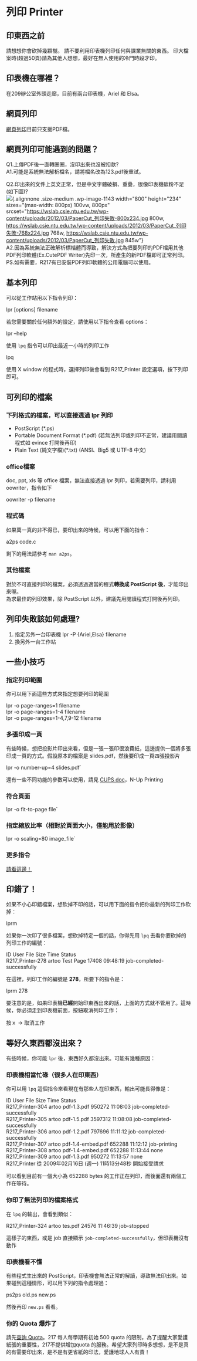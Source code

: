# 列印 Printer

## 印東西之前

請想想你會砍掉幾顆樹。 請不要利用印表機列印任何與課業無關的東西。
印大檔案時(超過50頁)請為其他人想想，最好在無人使用的冷門時段才印。

## 印表機在哪裡？

在209辦公室外頭走廊，目前有兩台印表機，Ariel 和 Elsa。

## 網頁列印

[網頁列印](https://printing.csie.ntu.edu.tw:9192/user)目前只支援PDF檔。

## 網頁列印可能遇到的問題？

Q1.上傳PDF後一直轉圈圈，沒印出來也沒被扣款?  
A1.可能是系統無法解析檔名，請將檔名改為123.pdf後重試。

Q2.印出來的文件上英文正常，但是中文字體破損、重疊，很像印表機碳粉不足(如下圖)?  
![](https://wslab.csie.ntu.edu.tw/wp-content/uploads/2012/03/PaperCut_%E5%88%97%E5%8D%B0%E5%A4%B1%E6%95%97-800x234.jpg){.alignnone
.size-medium .wp-image-1143 width="800" height="234"
sizes="(max-width: 800px) 100vw, 800px"
srcset="https://wslab.csie.ntu.edu.tw/wp-content/uploads/2012/03/PaperCut_列印失敗-800x234.jpg 800w, https://wslab.csie.ntu.edu.tw/wp-content/uploads/2012/03/PaperCut_列印失敗-768x224.jpg 768w, https://wslab.csie.ntu.edu.tw/wp-content/uploads/2012/03/PaperCut_列印失敗.jpg 845w"}  
A2.因為系統無法正確解析標楷體而導致，解決方式為把要列印的PDF檔用其他PDF列印軟體(Ex.CutePDF
Writer)先印一次，所產生的新PDF檔即可正常列印。  
PS.如有需要，R217有已安裝PDF列印軟體的公用電腦可以使用。

## 基本列印

可以從工作站用以下指令列印：

lpr \[options\] filename

若您需要關於任何額外的設定，請使用以下指令查看 options：

lpr –help

使用 `lpq` 指令可以印出最近一小時的列印工作

lpq

使用 X window 的程式時，選擇列印後會看到 R217\_Printer
設定選項，按下列印即可。

## 可列印的檔案

### 下列格式的檔案，可以直接透過 lpr 列印

-   PostScript (\*.ps)
-   Portable Document Format (\*.pdf)
    (若無法列印或列印不正常，建議用閱讀程式如 evince 打開後再印)
-   Plain Text (純文字檔)(\*.txt) (ANSI、Big5 或 UTF-8 中文)

### office檔案

doc, ppt, xls 等 office 檔案，無法直接透過 lpr 列印，若需要列印，請利用
oowriter，指令如下

oowriter -p filename

### 程式碼

如果萬一真的非不得已，要印出來的時候，可以用下面的指令：

a2ps code.c

剩下的用法請參考 `man a2ps`。

### 其他檔案

對於不可直接列印的檔案，必須透過適當的程式**轉換成 PostScript
後**，才能印出來喔。  
為求最佳的列印效果，除 PostScript 以外，建議先用閱讀程式打開後再列印。

## 列印失敗該如何處理?

1.  指定另外一台印表機 lpr -P {Ariel,Elsa} filename
2.  換另外一台工作站

## 一些小技巧

### 指定列印範圍

你可以用下面這些方式來指定想要列印的範圍

lpr -o page-ranges=1 filename  
lpr -o page-ranges=1-4 filename  
lpr -o page-ranges=1-4,7,9-12 filename

### 多張印成一頁

有些時候，想把投影片印出來看，但是一張一張印很浪費紙，這邊提供一個將多張印成一頁的方式。假設原本的檔案是
slides.pdf，然後要印成一頁四張投影片

lpr -o number-up=4 slides.pdf\`

還有一些不同功能的參數可以使用，請見 [CUPS
doc](http://www.cups.org/documentation.php/doc-1.3/options.html)，N-Up
Printing

### 符合頁面

lpr -o fit-to-page file\`

### 指定縮放比率（相對於頁面大小，僅能用於影像）

lpr -o scaling=80 image\_file\`

### 更多指令

[請看這邊！](http://www.cups.org/doc-1.1/sum.html#4_1)

## 印錯了！

如果不小心印錯檔案，想砍掉不印的話，可以用下面的指令把你最新的列印工作砍掉：

lprm

如果你一次印了很多檔案，想砍掉特定一個的話，你得先用 `lpq`
去看你要砍掉的列印工作的編號：

ID User File Size Time Status  
R217\_Printer-278 artoo Test Page 17408 09:48:19
job-completed-successfully

在這裡，列印工作的編號是 **278**，所要下的指令是：

lprm 278

要注意的是，如果印表機**已經**開始印東西出來的話，上面的方式就不管用了。這時候，你必須走到印表機前面，按鈕取消列印工作：

按ｘ -&gt; 取消工作

## 等好久東西都沒出來？

有些時候，你可能 `lpr` 後，東西好久都沒出來。可能有幾種原因：

### 印表機相當忙碌（很多人在印東西）

你可以用 `lpq` 這個指令來看現在有那些人在印東西，輸出可能長得像是：

ID User File Size Time Status  
R217\_Printer-304 artoo pdf-1.3.pdf 950272 11:08:03
job-completed-successfully  
R217\_Printer-305 artoo pdf-1.5.pdf 3597312 11:08:08
job-completed-successfully  
R217\_Printer-306 artoo pdf-1.2.pdf 797696 11:11:12
job-completed-successfully  
R217\_Printer-307 artoo pdf-1.4-embed.pdf 652288 11:12:12 job-printing  
R217\_Printer-308 artoo pdf-1.4-embed.pdf 652288 11:13:44 none  
R217\_Printer-309 artoo pdf-1.3.pdf 950272 11:13:57 none  
R217\_Printer 從 2009年02月16日 (週一) 11時13分48秒 開始接受請求

可以看到目前有一個大小為 652288 bytes
的工作正在列印，而後面還有兩個工作在等待。

### 你印了無法列印的檔案格式

在 `lpq` 的輸出，會看到類似：

R217\_Printer-324 artoo tes.pdf 24576 11:46:39 job-stopped

這樣子的東西，或是 job 直接顯示
`job-completed-successfully`，但印表機沒有動作

### 印表機看不懂

有些程式生出來的
PostScript，印表機會無法正常的解讀，導致無法印出來。如果碰到這種情形，可以用下列的指令處理過：

ps2ps old.ps new.ps

然後再印 `new.ps` 看看。

### 你的 Quota 爆炸了

請先[查詢 Quota](https://printing.csie.ntu.edu.tw:9192/user)。217
每人每學期有初始 500 quota
的限制，為了提醒大家愛護紙張的重要性，217不提供增加quota
的服務。希望大家列印時多想想，是不是真的有需要印出來，是不是有更省紙的印法，愛護地球人人有責！
